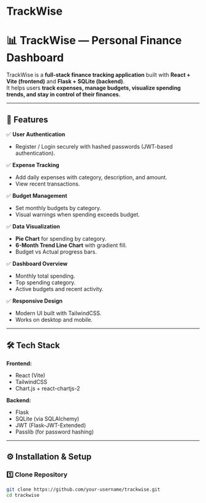 # TrackWise


# 📊 TrackWise — Personal Finance Dashboard

TrackWise is a **full-stack finance tracking application** built with **React + Vite (frontend)** and **Flask + SQLite (backend)**.  
It helps users **track expenses, manage budgets, visualize spending trends, and stay in control of their finances.**

---

## 🚀 Features

✅ **User Authentication**  
- Register / Login securely with hashed passwords (JWT-based authentication).  

✅ **Expense Tracking**  
- Add daily expenses with category, description, and amount.  
- View recent transactions.  

✅ **Budget Management**  
- Set monthly budgets by category.  
- Visual warnings when spending exceeds budget.  

✅ **Data Visualization**  
- **Pie Chart** for spending by category.  
- **6-Month Trend Line Chart** with gradient fill.  
- Budget vs Actual progress bars.  

✅ **Dashboard Overview**  
- Monthly total spending.  
- Top spending category.  
- Active budgets and recent activity.  

✅ **Responsive Design**  
- Modern UI built with TailwindCSS.  
- Works on desktop and mobile.  

---

## 🛠️ Tech Stack

**Frontend:**  
- React (Vite)  
- TailwindCSS  
- Chart.js + react-chartjs-2  

**Backend:**  
- Flask  
- SQLite (via SQLAlchemy)  
- JWT (Flask-JWT-Extended)  
- Passlib (for password hashing)  

---

## ⚙️ Installation & Setup

### 1️⃣ Clone Repository
```bash
git clone https://github.com/your-username/trackwise.git
cd trackwise
